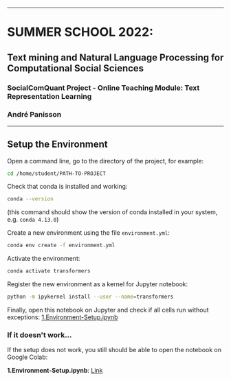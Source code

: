 -------------------------------------------------------------------------------------------------------------------------------
# SUMMER SCHOOL 2022:
## Text mining and Natural Language Processing for Computational Social Sciences

### SocialComQuant Project - Online Teaching Module: Text Representation Learning

### André Panisson

-------------------------------------------------------------------------------------------------------------------------------


## Setup the Environment

Open a command line, go to the directory of the project, for example:

```bash
cd /home/student/PATH-TO-PROJECT
```

Check that conda is installed and working:
```bash
conda --version
```
(this command should show the version of conda installed in your system, e.g. `conda 4.13.0`)

Create a new environment using the file `environment.yml`:
```bash
conda env create -f environment.yml
```
Activate the environment:
```bash
conda activate transformers
```
Register the new environment as a kernel for Jupyter notebook:
```bash
python -m ipykernel install --user --name=transformers
```
Finally, open this notebook on Jupyter and check if all cells run without exceptions:
[1.Environment-Setup.ipynb](1.Environment-Setup.ipynb)


### If it doesn't work...

If the setup does not work, you still should be able to open the notebook on Google Colab:

**1.Environment-Setup.ipynb**: [Link](https://colab.research.google.com/github/socialcomquant/summer-school-2022/blob/master/Panisson_Text_Representation_Learning/1.Environment-Setup.ipynb)